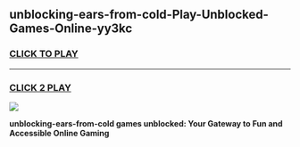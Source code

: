 
## unblocking-ears-from-cold-Play-Unblocked-Games-Online-yy3kc
<h3>
<a href="https://premium76.site?title=unblocking-ears-from-cold&ref=25A">CLICK TO PLAY</a></h3>
<hr>

<h3>
<a href="https://premium76.site?title=unblocking-ears-from-cold&ref=25A">CLICK 2 PLAY</a>
  
</h3>

<a href="https://premium76.site?title=unblocking-ears-from-cold&ref=25A"><img src="https://clearcache.store/games.png"></a>


**unblocking-ears-from-cold games unblocked: Your Gateway to Fun and Accessible Online Gaming**
